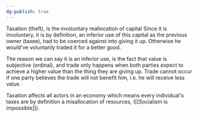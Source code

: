 ```yaml
---
dg-publish: true
---
```

Taxation (theft), is the involuntary reallocation of capital
Since it is involuntary, it is by definition, an inferior use of this capital as the previous owner (taxee), had to be coerced against into giving it up. Otherwise he would've voluntarily traded it for a better good. 

The reason we can say it is an inferior use, is the fact that value is subjective (ordinal), and trade only happens when both parties expect to achieve a higher value than the thing they are giving up. Trade cannot occur if one party believes the trade will not benefit him, i.e. he will receive less value.

Taxation affects all actors in an economy which means every individual's taxes are by definition a misallocation of resources, ([[Socialism is impossible]]).